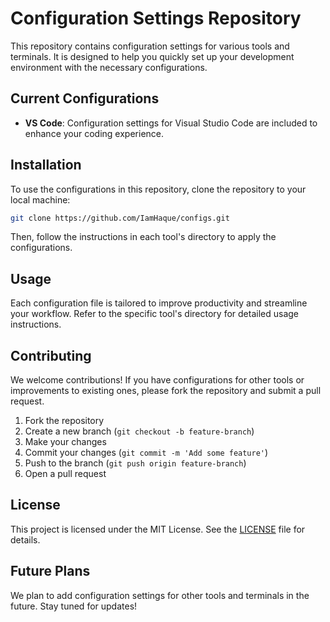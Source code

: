 # Configuration Settings Repository

This repository contains configuration settings for various tools and terminals. It is designed to help you quickly set up your development environment with the necessary configurations.

## Current Configurations

- **VS Code**: Configuration settings for Visual Studio Code are included to enhance your coding experience.

## Installation

To use the configurations in this repository, clone the repository to your local machine:

```sh
git clone https://github.com/IamHaque/configs.git
```

Then, follow the instructions in each tool's directory to apply the configurations.

## Usage

Each configuration file is tailored to improve productivity and streamline your workflow. Refer to the specific tool's directory for detailed usage instructions.

## Contributing

We welcome contributions! If you have configurations for other tools or improvements to existing ones, please fork the repository and submit a pull request.

1. Fork the repository
2. Create a new branch (`git checkout -b feature-branch`)
3. Make your changes
4. Commit your changes (`git commit -m 'Add some feature'`)
5. Push to the branch (`git push origin feature-branch`)
6. Open a pull request

## License

This project is licensed under the MIT License. See the [LICENSE](LICENSE) file for details.

## Future Plans

We plan to add configuration settings for other tools and terminals in the future. Stay tuned for updates!
